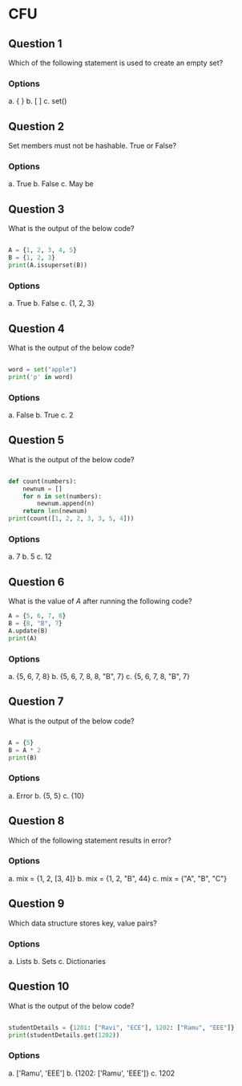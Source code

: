 # CFU

## Question 1

Which of the following statement is used to create an empty set?

### Options

a. { }
b. [ ]
c. set()

## Question 2

Set members must not be hashable. True or False?

### Options

a. True
b. False
c. May be

## Question 3

What is the output of the below code?

````python

A = {1, 2, 3, 4, 5}
B = {1, 2, 3}
print(A.issuperset(B))

````

### Options

a. True
b. False
c. {1, 2, 3}

## Question 4

What is the output of the below code?

````python

word = set("apple")
print('p' in word)

````

### Options

a. False
b. True
c. 2

## Question 5

What is the output of the below code?

````python

def count(numbers):
    newnum = []
    for n in set(numbers):
        newnum.append(n)
    return len(newnum)
print(count([1, 2, 2, 3, 3, 5, 4]))

````

### Options

a. 7
b. 5
c. 12

## Question 6

What is the value of *A* after running the following code?

````python
A = {5, 6, 7, 8}
B = {8, "B", 7}
A.update(B)
print(A)

````
### Options

a. {5, 6, 7, 8}
b. {5, 6, 7, 8, 8, "B", 7}
c. {5, 6, 7, 8, "B", 7}

## Question 7

What is the output of the below code?

````python

A = {5}
B = A * 2
print(B)

````

### Options

a. Error
b. {5, 5}
c. {10}

## Question 8

Which of the following statement results in error?

### Options

a. mix = {1, 2, [3, 4]}
b. mix = {1, 2, "B", 44}
c. mix = {"A", "B", "C"}

## Question 9

Which data structure stores key, value pairs?

### Options

a. Lists
b. Sets
c. Dictionaries

## Question 10

What is the output of the below code?

````python

studentDetails = {1201: ["Ravi", "ECE"], 1202: ["Ramu", "EEE"]}
print(studentDetails.get(1202))

````
### Options

a. ['Ramu', 'EEE']
b. {1202: ['Ramu', 'EEE']}
c. 1202
